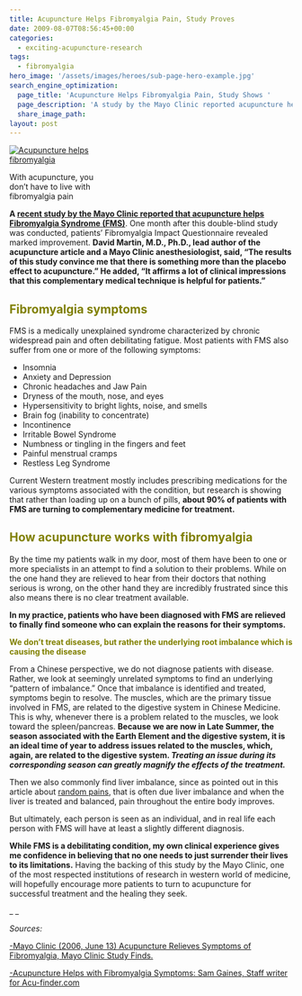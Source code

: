 ```yaml
---
title: Acupuncture Helps Fibromyalgia Pain, Study Proves
date: 2009-08-07T08:56:45+00:00
categories:
  - exciting-acupuncture-research
tags:
  - fibromyalgia
hero_image: '/assets/images/heroes/sub-page-hero-example.jpg'
search_engine_optimization:
  page_title: 'Acupuncture Helps Fibromyalgia Pain, Study Shows '
  page_description: 'A study by the Mayo Clinic reported acupuncture helpful in treating Fibromyalgia. One month after the study, patients revealed marked improvement.'
  share_image_path:
layout: post
---
```

<div id="attachment_2022" style="width: 160px" class="wp-caption alignleft">
  <a href="/assets/images/wp-content/uploads/2009/08/acupuncture-helps-fibromyalgia-pain.jpg"><img class="size-thumbnail wp-image-2022" src="/assets/images/wp-content/uploads/2009/08/acupuncture-helps-fibromyalgia-pain-150x150.jpg" alt="Acupuncture helps fibromyalgia" width="150" height="150" srcset="/assets/images/wp-content/uploads/2009/08/acupuncture-helps-fibromyalgia-pain-150x150.jpg 150w, /assets/images/wp-content/uploads/2009/08/acupuncture-helps-fibromyalgia-pain.jpg 200w" sizes="(max-width: 150px) 100vw, 150px" /></a>
  
  <p class="wp-caption-text">
    With acupuncture, you don&#8217;t have to live with fibromyalgia pain
  </p>
</div>

**A <a title="Study shows acupuncture helps fibromyalgia" href="http://backandneck.about.com/od/chronicpainconditions/p/fibromyalgiaacu.htm" target="_blank" rel="noopener">recent study by the Mayo Clinic reported that acupuncture helps Fibromyalgia Syndrome (FMS)</a>**. One month after this double-blind study was conducted, patients’ Fibromyalgia Impact Questionnaire revealed marked improvement. **David Martin, M.D., Ph.D., lead author of the acupuncture article and a Mayo Clinic anesthesiologist, said, “The results of this study convince me that there is something more than the placebo effect to acupuncture.” He added, “It affirms a lot of clinical impressions that this complementary medical technique is helpful for patients.”**

## <span style="color: #808000;">Fibromyalgia symptoms<br /> </span>

FMS is a medically unexplained syndrome characterized by chronic widespread pain and often debilitating fatigue. Most patients with FMS also suffer from one or more of the following symptoms:

  * Insomnia
  * Anxiety and Depression
  * Chronic headaches and Jaw Pain
  * Dryness of the mouth, nose, and eyes
  * Hypersensitivity to bright lights, noise, and smells
  * Brain fog (inability to concentrate)
  * Incontinence
  * Irritable Bowel Syndrome
  * Numbness or tingling in the fingers and feet
  * Painful menstrual cramps
  * Restless Leg Syndrome

Current Western treatment mostly includes prescribing medications for the various symptoms associated with the condition, but research is showing that rather than loading up on a bunch of pills, **about 90% of patients with FMS are turning to complementary medicine for treatment.**

## <span style="color: #808000;">How acupuncture works with fibromyalgia</span>

By the time my patients walk in my door, most of them have been to one or more specialists in an attempt to find a solution to their problems. While on the one hand they are relieved to hear from their doctors that nothing serious is wrong, on the other hand they are incredibly frustrated since this also means there is no clear treatment available.

**In my practice, patients who have been diagnosed with FMS are relieved to finally find someone who can explain the reasons for their symptoms.**

**<span style="color: #808000;">We don&#8217;t treat diseases, but rather the underlying root imbalance which is causing the disease</span>**

From a Chinese perspective, we do not diagnose patients with disease. Rather, we look at seemingly unrelated symptoms to find an underlying “pattern of imbalance.” Once that imbalance is identified and treated, symptoms begin to resolve. The muscles, which are the primary tissue involved in FMS, are related to the digestive system in Chinese Medicine. This is why, whenever there is a problem related to the muscles, we look toward the spleen/pancreas. **Because we are now in Late Summer, the season associated with the Earth Element and the digestive system, it is an ideal time of year to address issues related to the muscles, which, again, are related to the digestive system. _Treating an issue during its corresponding season can greatly magnify the effects of the treatment._**

Then we also commonly find liver imbalance, since as pointed out in this article about [random pains](http://www.wisdomwaysacupuncture.com/2012/04/25/avoid-random-pains-by-keeping-your-liver-healthy/), that is often due liver imbalance and when the liver is treated and balanced, pain throughout the entire body improves.

But ultimately, each person is seen as an individual, and in real life each person with FMS will have at least a slightly different diagnosis.

**While FMS is a debilitating condition, my own clinical experience gives me confidence in believing that no one needs to just surrender their lives to its limitations.** Having the backing of this study by the Mayo Clinic, one of the most respected institutions of research in western world of medicine, will hopefully encourage more patients to turn to acupuncture for successful treatment and the healing they seek.

_ _

_Sources:_ 

[-Mayo Clinic (2006, June 13) Acupuncture Relieves Symptoms of Fibromyalgia, Mayo Clinic Study Finds.](http://www.sciencedaily.com/releases/2006/06/060614000759.htm "Acupuncture Relieves Fibromyalgia")

[-Acupuncture Helps with Fibromyalgia Symptoms: Sam Gaines, Staff writer for Acu-finder.com](https://www.acufinder.com/Acupuncture+Information/Detail/Acupuncture+Helps+with+Fibromyalgia+Symptoms "Acupuncture for fibromyalgia")